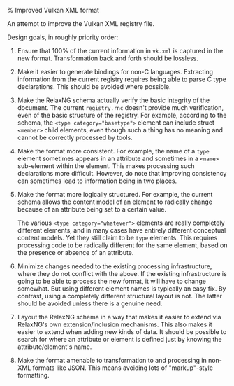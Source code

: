 % Improved Vulkan XML format

An attempt to improve the Vulkan XML registry file.

Design goals, in roughly priority order:

1. Ensure that 100% of the current information in `vk.xml` is captured in the new format. Transformation back and forth should be lossless.

2. Make it easier to generate bindings for non-C languages. Extracting information from the current registry requires being able to parse C type declarations. This should be avoided where possible.

3. Make the RelaxNG schema actually verify the basic integrity of the document. The current `registry.rnc` doesn't provide much verification, even of the basic structure of the registry. For example, according to the schema, the `<type category="basetype">` element can include struct `<member>` child elements, even though such a thing has no meaning and cannot be correctly processed by tools.

4. Make the format more consistent. For example, the name of a `type` element sometimes appears in an attribute and sometimes in a `<name>` sub-element within the element. This makes processing such declarations more difficult. However, do note that improving consistency can sometimes lead to information being in two places.

5. Make the format more logically structured. For example, the current schema allows the content model of an element to radically change because of an attribute being set to a certain value.

    The various `<type category="whatever">` elements are really completely different elements, and in many cases have entirely different conceptual content models. Yet they still claim to be `type` elements. This requires processing code to be radically different for the same element, based on the presence or absence of an attribute.

6. Minimize changes needed to the existing processing infrastructure, where they do not conflict with the above. If the existing infrastructure is going to be able to process the new format, it will have to change somewhat. But using different element names is typically an easy fix. By contrast, using a completely different structural layout is not. The latter should be avoided unless there is a genuine need.

7. Layout the RelaxNG schema in a way that makes it easier to extend via RelaxNG's own extension/inclusion mechanisms. This also makes it easier to extend when adding new kinds of data. It should be possible to search for where an attribute or element is defined just by knowing the attribute/element's name.

8. Make the format amenable to transformation to and processing in non-XML formats like JSON. This means avoiding lots of "markup"-style formatting.

